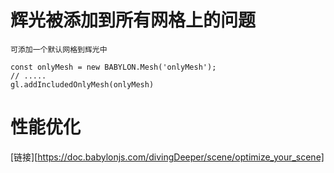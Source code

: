 # 辉光被添加到所有网格上的问题
`可添加一个默认网格到辉光中`  
```
const onlyMesh = new BABYLON.Mesh('onlyMesh');
// .....
gl.addIncludedOnlyMesh(onlyMesh)
```

# 性能优化
[链接][https://doc.babylonjs.com/divingDeeper/scene/optimize_your_scene]
